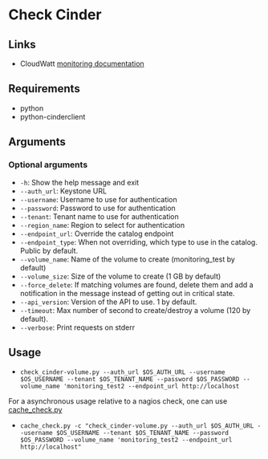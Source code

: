 # Check Cinder

## Links

* CloudWatt [monitoring documentation](https://projetx.enovance.com/index.php/Op%C3%A9rations/Monitoring_Openstack)

## Requirements

* python
* python-cinderclient

## Arguments

### Optional arguments

* `-h`: Show the help message and exit
* `--auth_url`: Keystone URL
* `--username`: Username to use for authentication
* `--password`: Password to use for authentication
* `--tenant`: Tenant name to use for authentication
* `--region_name`: Region to select for authentication
* `--endpoint_url`: Override the catalog endpoint
* `--endpoint_type`: When not overriding, which type to use in the catalog.  Public by default.
* `--volume_name`: Name of the volume to create (monitoring_test by default)
* `--volume_size`: Size of the volume to create (1 GB by default)
* `--force_delete`: If matching volumes are found, delete them and add a notification in the message instead of getting out in critical state.
* `--api_version`: Version of the API to use. 1 by default.
* `--timeout`: Max number of second to create/destroy a volume (120 by default).
* `--verbose`: Print requests on stderr

## Usage

* `check_cinder-volume.py --auth_url $OS_AUTH_URL --username $OS_USERNAME --tenant $OS_TENANT_NAME --password $OS_PASSWORD --volume_name 'monitoring_test2 --endpoint_url http://localhost`

For a asynchronous usage relative to a nagios check, one can use [cache_check.py](https://github.com/gaelL/nagios-cache-check)

* `cache_check.py -c "check_cinder-volume.py --auth_url $OS_AUTH_URL --username $OS_USERNAME --tenant $OS_TENANT_NAME --password $OS_PASSWORD --volume_name 'monitoring_test2 --endpoint_url http://localhost"`
